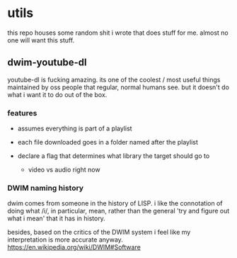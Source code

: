 # utils
this repo houses some random shit i wrote that does stuff for me. almost no one will want this stuff.

## dwim-youtube-dl
youtube-dl is fucking amazing. its one of the coolest / most useful things maintained by oss people that regular, normal humans see. but it doesn't do what i want it to do out of the box.

### features
- assumes everything is part of a playlist
- each file downloaded goes in a folder named after the playlist

- declare a flag that determines what library the target should go to
  - video vs audio right now
  
### DWIM naming history

dwim comes from someone in the history of LISP. i like the connotation of doing what /i/, in particular, mean, rather than the general 'try and figure out what i mean' that it has in history.

besides, based on the critics of the DWIM system i feel like my interpretation is more accurate anyway.
https://en.wikipedia.org/wiki/DWIM#Software
